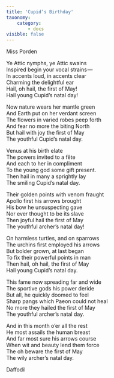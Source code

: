 ```yaml
---
title: 'Cupid’s Birthday'
taxonomy:
    category:
        - docs
visible: false
---
```


<div class="author">Miss Porden</div>

Ye Attic nymphs, ye Attic swains  
Inspired begin your vocal strains —   
In accents loud, in accents clear  
Charming the delightful ear  
Hail, oh hail, the first of May!  
Hail young Cupid’s natal day!  
  
Now nature wears her mantle green  
And Earth put on her verdant screen  
The flowers in varied robes peep forth  
And fear no more the biting North  
But hail with joy the first of May  
The youthful Cupid’s natal day.  
  
Venus at his birth elate  
The powers invited to a fête  
And each to her in compliment  
To the young god some gift present.  
Then hail in many a sprightly lay  
The smiling Cupid’s natal day.  
  
Their golden points with venom fraught  
Apollo first his arrows brought  
His bow he unsuspecting gave  
Nor ever thought to be its slave  
Then joyful hail the first of May  
The youthful archer’s natal day!  
  
On harmless turtles, and on sparrows  
The urchins first employed his arrows  
But bolder grown, at last began  
To fix their powerful points in man  
Then hail, oh hail, the first of May  
Hail young Cupid’s natal day.  
  
This fame now spreading far and wide  
The sportive gods his power deride  
But all, he quickly doomed to feel  
Sharp pangs which Paeon could not heal  
No more they hailed the first of May  
The youthful archer’s natal day.  
  
And in this month o’er all the rest  
He most assails the human breast  
And far most sure his arrows course  
When wit and beauty lend them force  
The oh beware the first of May  
The wily archer’s natal day.  
  
Daffodil

